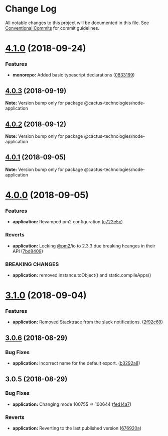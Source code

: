 # Change Log

All notable changes to this project will be documented in this file.
See [Conventional Commits](https://conventionalcommits.org) for commit guidelines.

<a name="4.1.0"></a>
# [4.1.0](https://github.com/CactusTechnologies/cactus-utils/compare/@cactus-technologies/node-application@4.0.3...@cactus-technologies/node-application@4.1.0) (2018-09-24)


### Features

* **monorepo:** Added basic typescript declarations ([0833169](https://github.com/CactusTechnologies/cactus-utils/commit/0833169))





<a name="4.0.3"></a>
## [4.0.3](https://github.com/CactusTechnologies/cactus-utils/compare/@cactus-technologies/node-application@4.0.2...@cactus-technologies/node-application@4.0.3) (2018-09-19)

**Note:** Version bump only for package @cactus-technologies/node-application





<a name="4.0.2"></a>
## [4.0.2](https://github.com/CactusTechnologies/cactus-utils/compare/@cactus-technologies/node-application@4.0.1...@cactus-technologies/node-application@4.0.2) (2018-09-12)

**Note:** Version bump only for package @cactus-technologies/node-application





<a name="4.0.1"></a>

## [4.0.1](https://github.com/CactusTechnologies/cactus-utils/compare/@cactus-technologies/node-application@4.0.0...@cactus-technologies/node-application@4.0.1) (2018-09-05)

**Note:** Version bump only for package @cactus-technologies/node-application

<a name="4.0.0"></a>

# [4.0.0](https://github.com/CactusTechnologies/cactus-utils/compare/@cactus-technologies/node-application@3.1.0...@cactus-technologies/node-application@4.0.0) (2018-09-05)

### Features

-   **application:** Revamped pm2 configuration ([c722e5c](https://github.com/CactusTechnologies/cactus-utils/commit/c722e5c))

### Reverts

-   **application:** Locking [@pm2](https://github.com/pm2)/io to 2.3.3 due breaking hcanges in their API ([7bd8409](https://github.com/CactusTechnologies/cactus-utils/commit/7bd8409))

### BREAKING CHANGES

-   **application:** removed instance.toObject() and static.compileApps()

<a name="3.1.0"></a>

# [3.1.0](https://github.com/CactusTechnologies/cactus-utils/compare/@cactus-technologies/node-application@3.0.6...@cactus-technologies/node-application@3.1.0) (2018-09-04)

### Features

-   **application:** Removed Stacktrace from the slack notifications. ([2f92c69](https://github.com/CactusTechnologies/cactus-utils/commit/2f92c69))

<a name="3.0.6"></a>

## [3.0.6](https://github.com/CactusTechnologies/cactus-utils/compare/@cactus-technologies/node-application@3.0.5...@cactus-technologies/node-application@3.0.6) (2018-08-29)

### Bug Fixes

-   **application:** Incorrect name for the default export. ([b3292a8](https://github.com/CactusTechnologies/cactus-utils/commit/b3292a8))

<a name="3.0.5"></a>

## 3.0.5 (2018-08-29)

### Bug Fixes

-   **application:** Changing mode 100755 => 100644 ([fed14a7](https://github.com/CactusTechnologies/cactus-utils/commit/fed14a7))

### Reverts

-   **application:** Reverting to the last published version ([676920a](https://github.com/CactusTechnologies/cactus-utils/commit/676920a))
